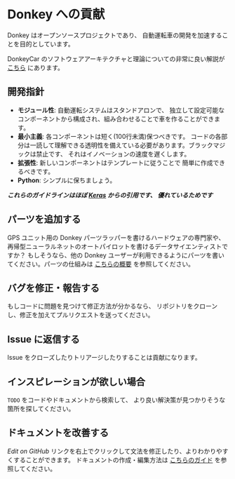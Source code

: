 
# Donkey への貢献

Donkey はオープンソースプロジェクトであり、
自動運転車の開発を加速することを目的としています。

DonkeyCar のソフトウェアアーキテクチャと理論についての非常に良い解説が [こちら](https://robocaresslingen.github.io/BookDownDocu/donkeyCarSoftwareAnalysis.html#how-to-add-parts-to-a-vehicle) にあります。

## 開発指針

* **モジュール性**: 自動運転システムはスタンドアロンで、
独立して設定可能なコンポーネントから構成され、組み合わせることで車を作ることができます。
* **最小主義**: 各コンポーネントは短く(100行未満)保つべきです。
コードの各部分は一読して理解できる透明性を備えている必要があります。ブラックマジックは禁止です、
それはイノベーションの速度を遅くします。
* **拡張性**: 新しいコンポーネントはテンプレートに従うことで
簡単に作成できるべきです。
* **Python**: シンプルに保ちましょう。

***これらのガイドラインはほぼ [Keras](http://keras.io) からの引用です、
   優れているためです***

## パーツを追加する

GPS ユニット用の Donkey パーツラッパーを書けるハードウェアの専門家や、
再帰型ニューラルネットのオートパイロットを書けるデータサイエンティストですか？
もしそうなら、他の Donkey ユーザーが利用できるようにパーツを書いてください。パーツの仕組みは [こちらの概要](/parts/about) を参照してください。

## バグを修正・報告する

もしコードに問題を見つけて修正方法が分かるなら、
リポジトリをクローンし、修正を加えてプルリクエストを送ってください。

## Issue に返信する

Issue をクローズしたりトリアージしたりすることは貢献になります。

## インスピレーションが欲しい場合

`TODO` をコードやドキュメントから検索して、
より良い解決策が見つかりそうな箇所を探してください。

## ドキュメントを改善する

*Edit on GitHub* リンクを右上でクリックして文法を修正したり、よりわかりやすくすることができます。
ドキュメントの作成・編集方法は [こちらのガイド](./docs.md) を参照してください。
